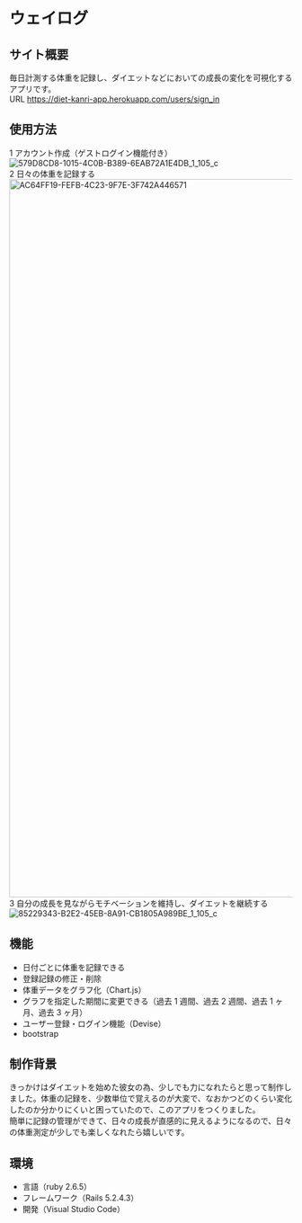 # ウェイログ

## サイト概要

毎日計測する体重を記録し、ダイエットなどにおいての成長の変化を可視化するアプリです。  
URL https://diet-kanri-app.herokuapp.com/users/sign_in

## 使用方法

1 アカウント作成（ゲストログイン機能付き）  
![579D8CD8-1015-4C0B-B389-6EAB72A1E4DB_1_105_c](https://user-images.githubusercontent.com/64693238/91593000-5cd63900-e99a-11ea-9e86-33267efe9d51.jpeg)  
2 日々の体重を記録する  
<img width="1278" alt="AC64FF19-FEFB-4C23-9F7E-3F742A446571" src="https://user-images.githubusercontent.com/64693238/91593015-65c70a80-e99a-11ea-9364-d5bc317d9a78.png">  
3 自分の成長を見ながらモチベーションを維持し、ダイエットを継続する  
![85229343-B2E2-45EB-8A91-CB1805A989BE_1_105_c](https://user-images.githubusercontent.com/64693238/91593033-6c558200-e99a-11ea-8f9d-76c2200a64c7.jpeg)

## 機能

- 日付ごとに体重を記録できる
- 登録記録の修正・削除
- 体重データをグラフ化（Chart.js）
- グラフを指定した期間に変更できる（過去 1 週間、過去 2 週間、過去 1 ヶ月、過去 3 ヶ月）
- ユーザー登録・ログイン機能（Devise）
- bootstrap

## 制作背景

きっかけはダイエットを始めた彼女の為、少しでも力になれたらと思って制作しました。体重の記録を、少数単位で覚えるのが大変で、なおかつどのくらい変化したのか分かりにくいと困っていたので、このアプリをつくりました。  
簡単に記録の管理ができて、日々の成長が直感的に見えるようになるので、日々の体重測定が少しでも楽しくなれたら嬉しいです。

## 環境

- 言語（ruby 2.6.5）
- フレームワーク（Rails 5.2.4.3）
- 開発（Visual Studio Code）
